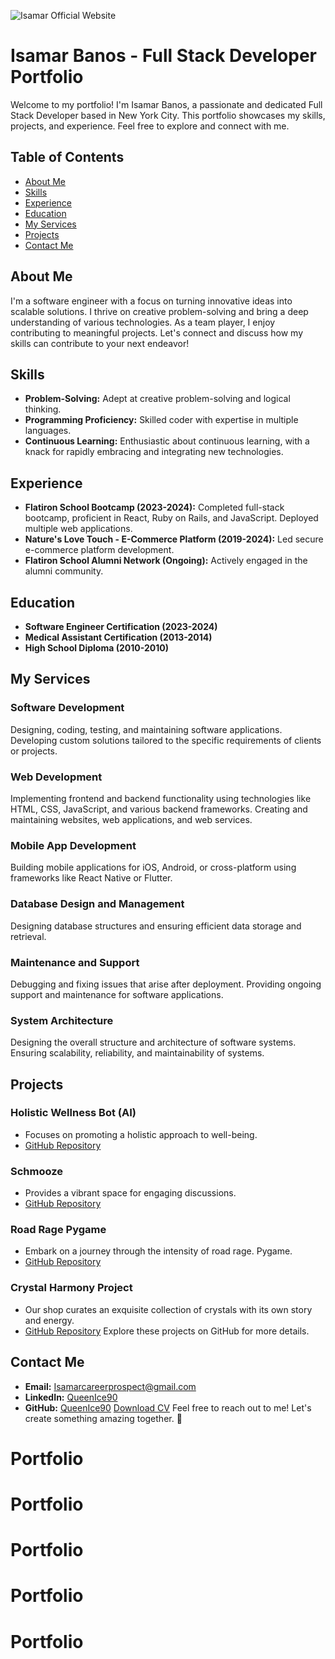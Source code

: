 ![Isamar Official Website](client/public/IsamarOfficialPortfolio.gif)

# Isamar Banos - Full Stack Developer Portfolio

Welcome to my portfolio! I'm Isamar Banos, a passionate and dedicated Full Stack Developer based in New York City. This portfolio showcases my skills, projects, and experience. Feel free to explore and connect with me.

## Table of Contents
- [About Me](#about-me)
- [Skills](#skills)
- [Experience](#experience)
- [Education](#education)
- [My Services](#my-services)
- [Projects](#projects)
- [Contact Me](#contact-me)
## About Me
I'm a software engineer with a focus on turning innovative ideas into scalable solutions. I thrive on creative problem-solving and bring a deep understanding of various technologies. As a team player, I enjoy contributing to meaningful projects. Let's connect and discuss how my skills can contribute to your next endeavor!
## Skills
- **Problem-Solving:** Adept at creative problem-solving and logical thinking.
- **Programming Proficiency:** Skilled coder with expertise in multiple languages.
- **Continuous Learning:** Enthusiastic about continuous learning, with a knack for rapidly embracing and integrating new technologies.
## Experience
- **Flatiron School Bootcamp (2023-2024):** Completed full-stack bootcamp, proficient in React, Ruby on Rails, and JavaScript. Deployed multiple web applications.
- **Nature's Love Touch - E-Commerce Platform (2019-2024):** Led secure e-commerce platform development.
- **Flatiron School Alumni Network (Ongoing):** Actively engaged in the alumni community.
## Education
- **Software Engineer Certification (2023-2024)**
- **Medical Assistant Certification (2013-2014)**
- **High School Diploma (2010-2010)**
## My Services
### Software Development
Designing, coding, testing, and maintaining software applications. Developing custom solutions tailored to the specific requirements of clients or projects.
### Web Development
Implementing frontend and backend functionality using technologies like HTML, CSS, JavaScript, and various backend frameworks. Creating and maintaining websites, web applications, and web services.
### Mobile App Development
Building mobile applications for iOS, Android, or cross-platform using frameworks like React Native or Flutter.
### Database Design and Management
Designing database structures and ensuring efficient data storage and retrieval.
### Maintenance and Support
Debugging and fixing issues that arise after deployment. Providing ongoing support and maintenance for software applications.
### System Architecture
Designing the overall structure and architecture of software systems. Ensuring scalability, reliability, and maintainability of systems.
## Projects
### Holistic Wellness Bot (AI)
- Focuses on promoting a holistic approach to well-being.
- [GitHub Repository](https://github.com/QueenIce90/HolisticWellnessBot)
### Schmooze
- Provides a vibrant space for engaging discussions.
- [GitHub Repository](https://github.com/ian-a-frankel/schmooze/tree/Isamar)
### Road Rage Pygame
- Embark on a journey through the intensity of road rage. Pygame.
- [GitHub Repository](https://github.com/Shokuninja/road-rage)
### Crystal Harmony Project
- Our shop curates an exquisite collection of crystals with its own story and energy.
- [GitHub Repository](https://github.com/KhrystynaKla/Crystal-Harmony-Project)
Explore these projects on GitHub for more details.
## Contact Me
- **Email:** [Isamarcareerprospect@gmail.com](mailto:Isamarcareerprospect@gmail.com)
- **LinkedIn:** [QueenIce90](https://www.linkedin.com/in/queenice90/)
- **GitHub:** [QueenIce90](https://github.com/QueenIce90)
[Download CV](/seresume1.pdf)
Feel free to reach out to me! Let's create something amazing together. 🚀
# Portfolio
# Portfolio
# Portfolio
# Portfolio
# Portfolio
